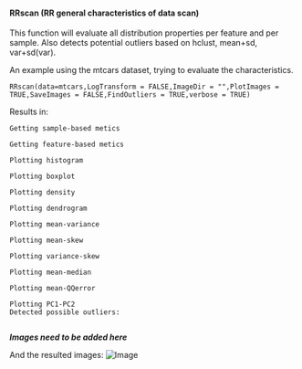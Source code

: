 #### RRscan (RR general characteristics of data scan)
This function will evaluate all distribution properties per feature and per sample. Also detects potential outliers based on hclust, mean+sd, var+sd(var).

An example using the mtcars dataset, trying to evaluate the characteristics.
```
RRscan(data=mtcars,LogTransform = FALSE,ImageDir = "",PlotImages = TRUE,SaveImages = FALSE,FindOutliers = TRUE,verbose = TRUE)
```

Results in:
```
Getting sample-based metics

Getting feature-based metics

Plotting histogram

Plotting boxplot

Plotting density

Plotting dendrogram

Plotting mean-variance

Plotting mean-skew

Plotting variance-skew

Plotting mean-median

Plotting mean-QQerror

Plotting PC1-PC2
Detected possible outliers:


```
***Images need to be added here***


And the resulted images:
![Image](/docs/404)


